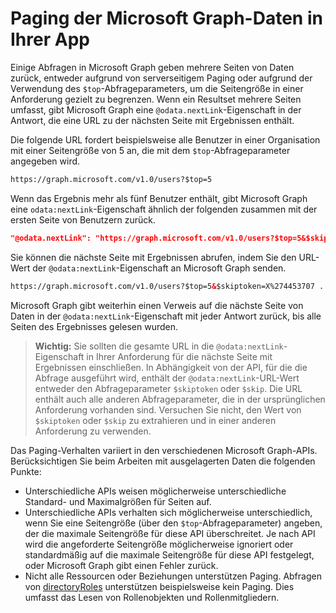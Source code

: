 # <a name="paging-microsoft-graph-data-in-your-app"></a>Paging der Microsoft Graph-Daten in Ihrer App 

Einige Abfragen in Microsoft Graph geben mehrere Seiten von Daten zurück, entweder aufgrund von serverseitigem Paging oder aufgrund der Verwendung des `$top`-Abfrageparameters, um die Seitengröße in einer Anforderung gezielt zu begrenzen. Wenn ein Resultset mehrere Seiten umfasst, gibt Microsoft Graph eine `@odata.nextLink`-Eigenschaft in der Antwort, die eine URL zu der nächsten Seite mit Ergebnissen enthält. 

Die folgende URL fordert beispielsweise alle Benutzer in einer Organisation mit einer Seitengröße von 5 an, die mit dem `$top`-Abfrageparameter angegeben wird.

```html
https://graph.microsoft.com/v1.0/users?$top=5
```

Wenn das Ergebnis mehr als fünf Benutzer enthält, gibt Microsoft Graph eine `odata:nextLink`-Eigenschaft ähnlich der folgenden zusammen mit der ersten Seite von Benutzern zurück.

```json
"@odata.nextLink": "https://graph.microsoft.com/v1.0/users?$top=5&$skiptoken=X%274453707 ... 6633B900000000000000000000%27"
```

Sie können die nächste Seite mit Ergebnissen abrufen, indem Sie den URL-Wert der `@odata:nextLink`-Eigenschaft an Microsoft Graph senden. 

```html
https://graph.microsoft.com/v1.0/users?$top=5&$skiptoken=X%274453707 ... 6633B900000000000000000000%27
```

Microsoft Graph gibt weiterhin einen Verweis auf die nächste Seite von Daten in der `@odata:nextLink`-Eigenschaft mit jeder Antwort zurück, bis alle Seiten des Ergebnisses gelesen wurden.

>**Wichtig:** Sie sollten die gesamte URL in die `@odata:nextLink`-Eigenschaft in Ihrer Anforderung für die nächste Seite mit Ergebnissen einschließen. In Abhängigkeit von der API, für die die Abfrage ausgeführt wird, enthält der `@odata:nextLink`-URL-Wert entweder den Abfrageparameter `$skiptoken` oder `$skip`. Die URL enthält auch alle anderen Abfrageparameter, die in der ursprünglichen Anforderung vorhanden sind. Versuchen Sie nicht, den Wert von `$skiptoken` oder `$skip` zu extrahieren und in einer anderen Anforderung zu verwenden. 

Das Paging-Verhalten variiert in den verschiedenen Microsoft Graph-APIs. Berücksichtigen Sie beim Arbeiten mit ausgelagerten Daten die folgenden Punkte:

- Unterschiedliche APIs weisen möglicherweise unterschiedliche Standard- und Maximalgrößen für Seiten auf.
- Unterschiedliche APIs verhalten sich möglicherweise unterschiedlich, wenn Sie eine Seitengröße (über den `$top`-Abfrageparameter) angeben, der die maximale Seitengröße für diese API überschreitet. Je nach API wird die angeforderte Seitengröße möglicherweise ignoriert oder standardmäßig auf die maximale Seitengröße für diese API festgelegt, oder Microsoft Graph gibt einen Fehler zurück. 
- Nicht alle Ressourcen oder Beziehungen unterstützen Paging. Abfragen von [directoryRoles](../api-reference/v1.0/resources/directoryrole.md) unterstützen beispielsweise kein Paging. Dies umfasst das Lesen von Rollenobjekten und Rollenmitgliedern.
